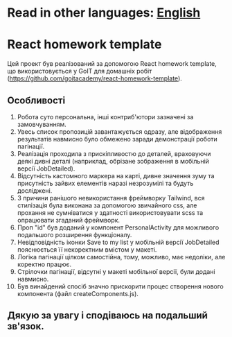 # Read in other languages: [English](README.en.md)

# React homework template

Цей проект був реалізований за допомогою React homework template, що
використовується у GoIT для домашніх робіт
(https://github.com/goitacademy/react-homework-template).

## Особливості

1. Робота суто персональна, інші контриб'ютори зазначені за замовчуванням.
2. Увесь список пропозицій завантажується одразу, але відображення результатів
   навмисно було обмежено заради демонстрації роботи пагінації.
3. Реалізація проходила з прискіпливостю до деталей, враховуючи деякі дивні
   деталі (наприклад, обрізане зображення в мобільній версії JobDetailed).
4. Відсутність кастомного маркера на карті, дивне значення зуму та присутність
   зайвих елементів наразі незрозумілі та будуть досліджені.
5. З причини ранішого невикористання фреймворку Tailwind, вся стилізація була
   виконана за допомогою звичайного css, але прохання не сумніватися у здатності
   використовувати scss та опрацювати згаданий фреймворк.
6. Проп "id" був доданий у компонент PersonalActivity для можливого подальшого
   розширення функціоналу.
7. Невідповідність іконки Save to my list у мобільній версії JobDetailed
   пояснюється її некоректним вмістом у макеті.
8. Логіка пагінації цілком самостійна, тому, можливо, має недоліки, але коректно
   працює.
9. Стрілочки пагінації, відсутні у макеті мобільної версії, були додані
   навмисно.
10. Був винайдений спосіб значно прискорити процес створення нового компонента
    (файл createComponents.js).

## Дякую за увагу і сподіваюсь на подальший зв'язок.
